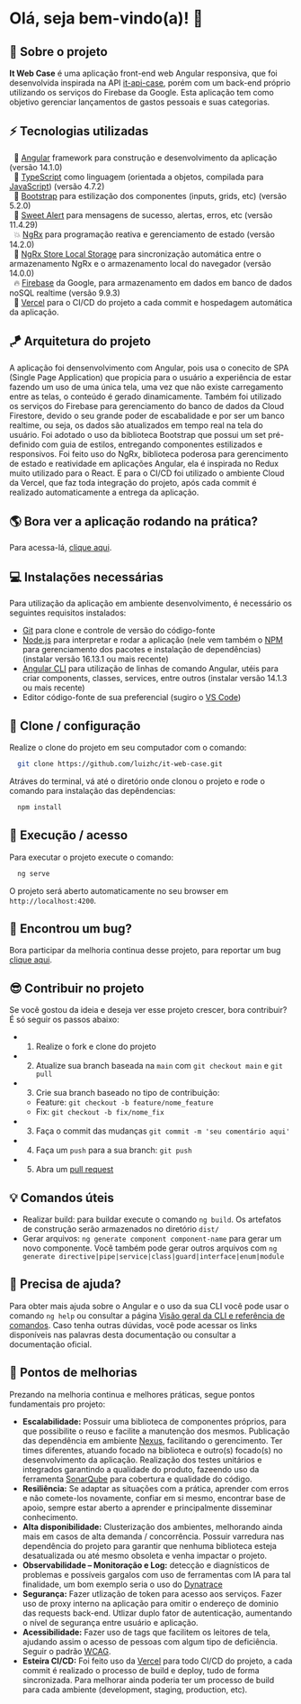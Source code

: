# Olá, seja bem-vindo(a)! 👋

## 🏡 Sobre o projeto

**It Web Case** é uma aplicação front-end web Angular responsiva, que foi desenvolvida inspirada na API [it-api-case](https://github.com/adelbs/it-api-case), porém com um back-end próprio utilizando os serviços do Firebase da Google. Esta aplicação tem como objetivo gerenciar lançamentos de gastos pessoais e suas categorias.

## ⚡ Tecnologias utilizadas

&nbsp;&nbsp;🚀 [Angular](http://angular.io) framework para construção e desenvolvimento da aplicação (versão 14.1.0) <br>
&nbsp;&nbsp;🤖 [TypeScript](https://www.typescriptlang.org) como linguagem (orientada a objetos, compilada para [JavaScript](https://developer.mozilla.org/pt-BR/docs/Web/JavaScript)) (versão 4.7.2) <br>
&nbsp;&nbsp;🎨 [Bootstrap](https://getbootstrap.com) para estilização dos componentes (inputs, grids, etc) (versão 5.2.0) <br>
&nbsp;&nbsp;📢 [Sweet Alert](https://sweetalert2.github.io/) para mensagens de sucesso, alertas, erros, etc (versão 11.4.29) <br>
&nbsp;&nbsp;💥 [NgRx](https://ngrx.io) para programação reativa e gerenciamento de estado (versão 14.2.0) <br>
&nbsp;&nbsp;🎯 [NgRx Store Local Storage](https://www.npmjs.com/package/ngrx-store-localstorage) para sincronização automática entre o armazenamento NgRx e o armazenamento local do navegador (versão 14.0.0) <br>
&nbsp;&nbsp;🔥 [Firebase](https://ngrx.io) da Google, para armazenamento em dados em banco de dados noSQL realtime (versão 9.9.3) <br>
&nbsp;&nbsp;💼 [Vercel](https://vercel.com/) para o CI/CD do projeto a cada commit e hospedagem automática da aplicação.

## 🪁 Arquitetura do projeto

A aplicação foi densenvolvimento com Angular, pois usa o conecito de SPA (Single Page Application) que propicia para o usuário a experiência de estar fazendo um uso de uma única tela, uma vez que não existe carregamento entre as telas, o conteúdo é gerado dinamicamente.
Também foi utilizado os serviços do Firebase para gerenciamento do banco de dados da Cloud Firestore, devido o seu grande poder de escabalidade e por ser um banco realtime, ou seja, os dados são atualizados em tempo real na tela do usuário.
Foi adotado o uso da biblioteca Bootstrap que possui um set pré-definido com guia de estilos, entregando componentes estilizados e responsivos.
Foi feito uso do NgRx, biblioteca poderosa para gerencimento de estado e reatividade em aplicações Angular, ela é inspirada no Redux muito utilizado para o React.
E para o CI/CD foi utilizado o ambiente Cloud da Vercel, que faz toda integração do projeto, após cada commit é realizado automaticamente a entrega da aplicação.

## 🌎 Bora ver a aplicação rodando na prática?

Para acessa-lá, <a href="https://it-web-case.vercel.app">clique aqui</a>.

## 💻 Instalações necessárias

Para utilização da aplicação em ambiente desenvolvimento, é necessário os seguintes requisitos instalados:

- [Git](https://git-scm.com) para clone e controle de versão do código-fonte
- [Node.js](https://nodejs.org) para interpretar e rodar a aplicação (nele vem também o [NPM](https://www.npmjs.com) para gerenciamento dos pacotes e instalação de dependências) (instalar versão 16.13.1 ou mais recente)
- [Angular CLI](https://angular.io/cli) para utilização de linhas de comando Angular, utéis para criar components, classes, services, entre outros (instalar versão 14.1.3 ou mais recente)
- Editor código-fonte de sua preferencial (sugiro o [VS Code](https://code.visualstudio.com))

## 🔧 Clone / configuração

Realize o clone do projeto em seu computador com o comando:

```bash
  git clone https://github.com/luizhc/it-web-case.git
```

Atráves do terminal, vá até o diretório onde clonou o projeto e rode o comando para instalação das depêndencias:

```bash
  npm install
```

## 🔌 Execução / acesso

Para executar o projeto execute o comando:

```bash
  ng serve
```

O projeto será aberto automaticamente no seu browser em `http://localhost:4200`.

## 🐞 Encontrou um bug?

Bora participar da melhoria continua desse projeto, para reportar um bug <a href="https://github.com/luizhc/it-web-case/issues">clique aqui</a>.

## 😎 Contribuir no projeto

Se você gostou da ideia e deseja ver esse projeto crescer, bora contribuir? É só seguir os passos abaixo:

- 1. Realize o fork e clone do projeto
- 2. Atualize sua branch baseada na `main` com `git checkout main` e `git pull`
- 3. Crie sua branch baseado no tipo de contribuição:
  - Feature: `git checkout -b feature/nome_feature `
  - Fix: `git checkout -b fix/nome_fix `
- 3. Faça o commit das mudanças `git commit -m 'seu comentário aqui'`
- 4. Faça um `push` para a sua branch: `git push`
- 5. Abra um <a href="https://github.com/luizhc/it-web-case/pulls">pull request</a>

## 💡 Comandos úteis

- Realizar build: para buildar execute o comando `ng build`. Os artefatos de construção serão armazenados no diretório `dist/`
- Gerar arquivos: `ng generate component component-name` para gerar um novo componente. Você também pode gerar outros arquivos com `ng generate directive|pipe|service|class|guard|interface|enum|module`

## 🌱 Precisa de ajuda?

Para obter mais ajuda sobre o Angular e o uso da sua CLI você pode usar o comando `ng help` ou consultar a página [Visão geral da CLI e referência de comandos](https://angular.io/cli). Caso tenha outras dúvidas, você pode acessar os links disponíveis nas palavras desta documentação ou consultar a documentação oficial.

## 💖 Pontos de melhorias

Prezando na melhoria continua e melhores práticas, segue pontos fundamentais pro projeto:

- **Escalabilidade:** Possuir uma biblioteca de componentes próprios, para que possibilite o reuso e facilite a manutenção dos mesmos. Publicação das dependência em ambiente [Nexus](https://www.sonatype.com/products/.nexus-repository), facilitando o gerencimento. Ter times diferentes, atuando focado na biblioteca e outro(s) focado(s) no desenvolvimento da aplicação. Realização dos testes unitários e integrados garantindo a qualidade do produto, fazeendo uso da ferramenta [SonarQube](https://www.sonarqube.org/) para cobertura e qualidade do código.
- **Resiliência:** Se adaptar as situações com a prática, aprender com erros e não comete-los novamente, confiar em si mesmo, encontrar base de apoio, sempre estar aberto a aprender e principalmente disseminar conhecimento.
- **Alta disponibilidade:** Clusterização dos ambientes, melhorando ainda mais em casos de alta demanda / concorrência. Possuir varredura nas dependência do projeto para garantir que nenhuma biblioteca esteja desatualizada ou até mesmo obsoleta e venha impactar o projeto.
- **Observabilidade – Monitoração e Log:** detecção e diagnísticos de problemas e possíveis gargalos com uso de ferramentas com IA para tal finalidade, um bom exemplo seria o uso do [Dynatrace](https://www.dynatrace.com/)
- **Segurança:** Fazer utlização de token para acesso aos serviços. Fazer uso de proxy interno na aplicação para omitir o endereço de dominio das requests back-end. Utlizar duplo fator de autenticação, aumentando o nível de segurança entre usuário e aplicação.
- **Acessibilidade:** Fazer uso de tags que facilitem os leitores de tela, ajudando assim o acesso de pessoas com algum tipo de deficiência. Seguir o padrão [WCAG](https://pt.wikipedia.org/wiki/Diretrizes_de_Acessibilidade_para_o_Conte%C3%BAdo_da_Web).
- **Esteira CI/CD:** Foi feito uso da [Vercel](https://vercel.com/) para todo CI/CD do projeto, a cada commit é realizado o processo de build e deploy, tudo de forma sincronizada. Para melhorar ainda poderia ter um processo de build para cada ambiente (development, staging, production, etc).
